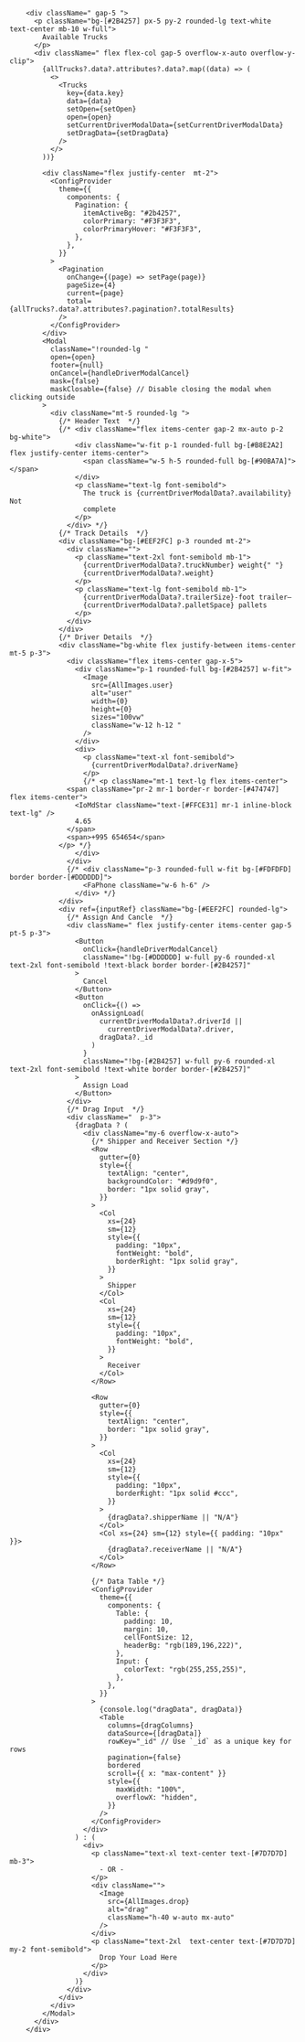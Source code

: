         <div className=" gap-5 ">
          <p className="bg-[#2B4257] px-5 py-2 rounded-lg text-white  text-center mb-10 w-full">
            Available Trucks
          </p>
          <div className=" flex flex-col gap-5 overflow-x-auto overflow-y-clip">
            {allTrucks?.data?.attributes?.data?.map((data) => (
              <>
                <Trucks
                  key={data.key}
                  data={data}
                  setOpen={setOpen}
                  open={open}
                  setCurrentDriverModalData={setCurrentDriverModalData}
                  setDragData={setDragData}
                />
              </>
            ))}

            <div className="flex justify-center  mt-2">
              <ConfigProvider
                theme={{
                  components: {
                    Pagination: {
                      itemActiveBg: "#2b4257",
                      colorPrimary: "#F3F3F3",
                      colorPrimaryHover: "#F3F3F3",
                    },
                  },
                }}
              >
                <Pagination
                  onChange={(page) => setPage(page)}
                  pageSize={4}
                  current={page}
                  total={allTrucks?.data?.attributes?.pagination?.totalResults}
                />
              </ConfigProvider>
            </div>
            <Modal
              className="!rounded-lg "
              open={open}
              footer={null}
              onCancel={handleDriverModalCancel}
              mask={false}
              maskClosable={false} // Disable closing the modal when clicking outside
            >
              <div className="mt-5 rounded-lg ">
                {/* Header Text  */}
                {/* <div className="flex items-center gap-2 mx-auto p-2 bg-white">
                    <div className="w-fit p-1 rounded-full bg-[#B8E2A2] flex justify-center items-center">
                      <span className="w-5 h-5 rounded-full bg-[#90BA7A]"></span>
                    </div>
                    <p className="text-lg font-semibold">
                      The truck is {currentDriverModalData?.availability} Not
                      complete
                    </p>
                  </div> */}
                {/* Track Details  */}
                <div className="bg-[#EEF2FC] p-3 rounded mt-2">
                  <div className="">
                    <p className="text-2xl font-semibold mb-1">
                      {currentDriverModalData?.truckNumber} weight{" "}
                      {currentDriverModalData?.weight}
                    </p>
                    <p className="text-lg font-semibold mb-1">
                      {currentDriverModalData?.trailerSize}-foot trailer—
                      {currentDriverModalData?.palletSpace} pallets
                    </p>
                  </div>
                </div>
                {/* Driver Details  */}
                <div className="bg-white flex justify-between items-center mt-5 p-3">
                  <div className="flex items-center gap-x-5">
                    <div className="p-1 rounded-full bg-[#2B4257] w-fit">
                      <Image
                        src={AllImages.user}
                        alt="user"
                        width={0}
                        height={0}
                        sizes="100vw"
                        className="w-12 h-12 "
                      />
                    </div>
                    <div>
                      <p className="text-xl font-semibold">
                        {currentDriverModalData?.driverName}
                      </p>
                      {/* <p className="mt-1 text-lg flex items-center">
                  <span className="pr-2 mr-1 border-r border-[#474747] flex items-center">
                    <IoMdStar className="text-[#FFCE31] mr-1 inline-block text-lg" />
                    4.65
                  </span>
                  <span>+995 654654</span>
                </p> */}
                    </div>
                  </div>
                  {/* <div className="p-3 rounded-full w-fit bg-[#FDFDFD] border border-[#DDDDDD]">
                      <FaPhone className="w-6 h-6" />
                    </div> */}
                </div>
                <div ref={inputRef} className="bg-[#EEF2FC] rounded-lg">
                  {/* Assign And Cancle  */}
                  <div className=" flex justify-center items-center gap-5 pt-5 p-3">
                    <Button
                      onClick={handleDriverModalCancel}
                      className="!bg-[#DDDDDD] w-full py-6 rounded-xl text-2xl font-semibold !text-black border border-[#2B4257]"
                    >
                      Cancel
                    </Button>
                    <Button
                      onClick={() =>
                        onAssignLoad(
                          currentDriverModalData?.driverId ||
                            currentDriverModalData?.driver,
                          dragData?._id
                        )
                      }
                      className="!bg-[#2B4257] w-full py-6 rounded-xl text-2xl font-semibold !text-white border border-[#2B4257]"
                    >
                      Assign Load
                    </Button>
                  </div>
                  {/* Drag Input  */}
                  <div className="  p-3">
                    {dragData ? (
                      <div className="my-6 overflow-x-auto">
                        {/* Shipper and Receiver Section */}
                        <Row
                          gutter={0}
                          style={{
                            textAlign: "center",
                            backgroundColor: "#d9d9f0",
                            border: "1px solid gray",
                          }}
                        >
                          <Col
                            xs={24}
                            sm={12}
                            style={{
                              padding: "10px",
                              fontWeight: "bold",
                              borderRight: "1px solid gray",
                            }}
                          >
                            Shipper
                          </Col>
                          <Col
                            xs={24}
                            sm={12}
                            style={{
                              padding: "10px",
                              fontWeight: "bold",
                            }}
                          >
                            Receiver
                          </Col>
                        </Row>

                        <Row
                          gutter={0}
                          style={{
                            textAlign: "center",
                            border: "1px solid gray",
                          }}
                        >
                          <Col
                            xs={24}
                            sm={12}
                            style={{
                              padding: "10px",
                              borderRight: "1px solid #ccc",
                            }}
                          >
                            {dragData?.shipperName || "N/A"}
                          </Col>
                          <Col xs={24} sm={12} style={{ padding: "10px" }}>
                            {dragData?.receiverName || "N/A"}
                          </Col>
                        </Row>

                        {/* Data Table */}
                        <ConfigProvider
                          theme={{
                            components: {
                              Table: {
                                padding: 10,
                                margin: 10,
                                cellFontSize: 12,
                                headerBg: "rgb(189,196,222)",
                              },
                              Input: {
                                colorText: "rgb(255,255,255)",
                              },
                            },
                          }}
                        >
                          {console.log("dragData", dragData)}
                          <Table
                            columns={dragColumns}
                            dataSource={[dragData]}
                            rowKey="_id" // Use `_id` as a unique key for rows
                            pagination={false}
                            bordered
                            scroll={{ x: "max-content" }}
                            style={{
                              maxWidth: "100%",
                              overflowX: "hidden",
                            }}
                          />
                        </ConfigProvider>
                      </div>
                    ) : (
                      <div>
                        <p className="text-xl text-center text-[#7D7D7D] mb-3">
                          - OR -
                        </p>
                        <div className="">
                          <Image
                            src={AllImages.drop}
                            alt="drag"
                            className="h-40 w-auto mx-auto"
                          />
                        </div>
                        <p className="text-2xl  text-center text-[#7D7D7D] my-2 font-semibold">
                          Drop Your Load Here
                        </p>
                      </div>
                    )}
                  </div>
                </div>
              </div>
            </Modal>
          </div>
        </div>





























      if (data?.data?.length) {
        const locations = data.data
          .map((driver) => {
            const safeLocation = safeLatLng(
              driver?.location?.coordinates[1], // Latitude
              driver?.location?.coordinates[0] // Longitude
            );
            return (
              safeLocation && {
                id: driver._id, // Unique identifier for each marker
                ...safeLocation,
                fullName: driver.fullName,
                distance: driver.distance,
                address: driver.address,
                phoneNumber: driver.phoneNumber,
                image: driver.image,
                email: driver.email,
                ratings: driver.ratings,
                info: driver, // Pass the entire driver object
              }
            );
          })
          .filter(Boolean); // Remove invalid markers
        setMarkerLocations(locations);
      }

